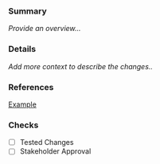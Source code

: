 ### Summary
_Provide an overview..._


### Details
_Add more context to describe the changes.._


### References
[Example](www.google.com)


### Checks
- [ ] Tested Changes
- [ ] Stakeholder Approval
